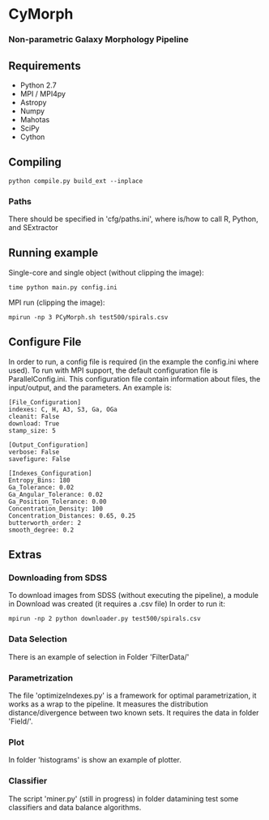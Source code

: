 # CyMorph
### Non-parametric Galaxy Morphology Pipeline

## Requirements
 - Python 2.7
 - MPI / MPI4py
 - Astropy
 - Numpy
 - Mahotas
 - SciPy
 - Cython

## Compiling

    python compile.py build_ext --inplace
    
### Paths
There should be specified in 'cfg/paths.ini', where is/how to call R, Python, and SExtractor
 
## Running example
Single-core and single object (without clipping the image):


    time python main.py config.ini
MPI run (clipping the image):


    mpirun -np 3 PCyMorph.sh test500/spirals.csv
    
## Configure File
In order to run, a config file is required (in the example the config.ini where used). To run with MPI support, the default configuration file is ParallelConfig.ini.
This configuration file contain information about files, the input/output, and the parameters.
An example is:

    [File_Configuration]
    indexes: C, H, A3, S3, Ga, OGa
    cleanit: False
    download: True
    stamp_size: 5

    [Output_Configuration]
    verbose: False
    savefigure: False

    [Indexes_Configuration]
    Entropy_Bins: 180
    Ga_Tolerance: 0.02
    Ga_Angular_Tolerance: 0.02
    Ga_Position_Tolerance: 0.00
    Concentration_Density: 100
    Concentration_Distances: 0.65, 0.25
    butterworth_order: 2
    smooth_degree: 0.2

## Extras

### Downloading from SDSS
To download images from SDSS (without executing the pipeline), a module in Download was created (it requires a .csv file)
In order to run it:
   

    mpirun -np 2 python downloader.py test500/spirals.csv
### Data Selection
There is an example of selection in Folder 'FilterData/' 

### Parametrization
The file 'optimizeIndexes.py' is a framework for optimal parametrization, it works as a wrap to the pipeline.
It measures the distribution distance/divergence between two known sets. It requires the data in folder 'Field/'.

### Plot
In folder 'histograms' is show an example of plotter.

### Classifier
The script 'miner.py' (still in progress) in folder datamining test some classifiers and data balance algorithms. 
